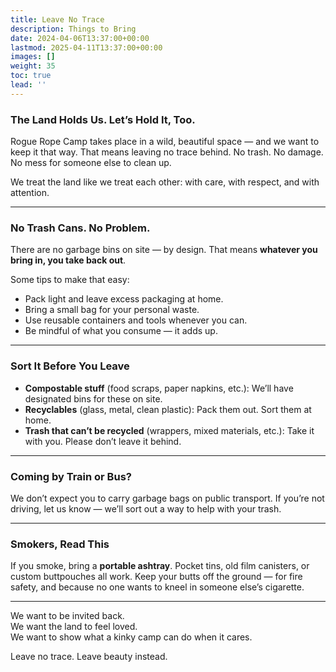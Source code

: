 ```yaml
---
title: Leave No Trace
description: Things to Bring
date: 2024-04-06T13:37:00+00:00
lastmod: 2025-04-11T13:37:00+00:00
images: []
weight: 35
toc: true
lead: ''
---
```


### The Land Holds Us. Let’s Hold It, Too.

Rogue Rope Camp takes place in a wild, beautiful space — and we want to keep it that way. That means leaving no trace behind. No trash. No damage. No mess for someone else to clean up.

We treat the land like we treat each other: with care, with respect, and with attention.

---

### No Trash Cans. No Problem.

There are no garbage bins on site — by design. That means **whatever you bring in, you take back out**.

Some tips to make that easy:
- Pack light and leave excess packaging at home.
- Bring a small bag for your personal waste.
- Use reusable containers and tools whenever you can.
- Be mindful of what you consume — it adds up.

---

### Sort It Before You Leave

- **Compostable stuff** (food scraps, paper napkins, etc.): We’ll have designated bins for these on site.  
- **Recyclables** (glass, metal, clean plastic): Pack them out. Sort them at home.  
- **Trash that can’t be recycled** (wrappers, mixed materials, etc.): Take it with you. Please don’t leave it behind.

---

### Coming by Train or Bus?

We don’t expect you to carry garbage bags on public transport. If you’re not driving, let us know — we’ll sort out a way to help with your trash.

---

### Smokers, Read This

If you smoke, bring a **portable ashtray**. Pocket tins, old film canisters, or custom buttpouches all work. Keep your butts off the ground — for fire safety, and because no one wants to kneel in someone else’s cigarette.

---

We want to be invited back.  
We want the land to feel loved.  
We want to show what a kinky camp can do when it cares.

Leave no trace. Leave beauty instead.

